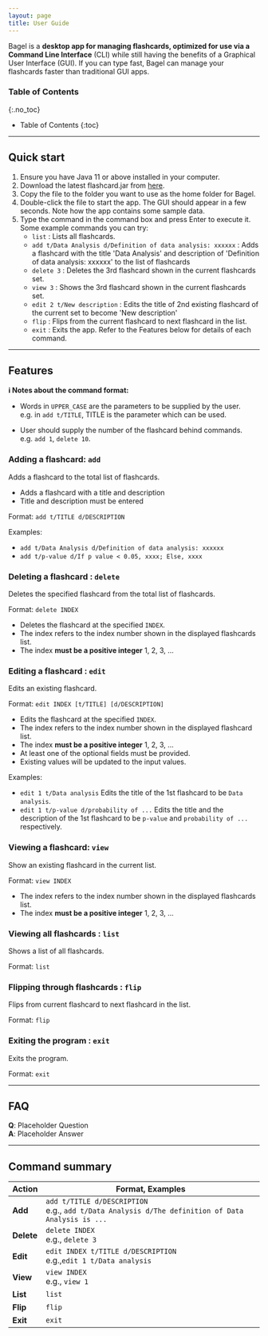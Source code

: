 ```yaml
---
layout: page
title: User Guide
---
```


Bagel is a **desktop app for managing flashcards, optimized for use via a Command Line Interface** (CLI)
while still having the benefits of a Graphical User Interface (GUI).
If you can type fast, Bagel can manage your flashcards faster than traditional GUI apps.

### Table of Contents
{:.no_toc}

* Table of Contents
{:toc}

--------------------------------------------------------------------------------------------------------------------

## Quick start

1. Ensure you have Java 11 or above installed in your computer.
2. Download the latest flashcard.jar from [here](https://github.com/AY2021S1-CS2103T-W13-2/tp/releases).
3. Copy the file to the folder you want to use as the home folder for Bagel.
4. Double-click the file to start the app. The GUI should appear in a few seconds. Note how the app contains some sample data.
5. Type the command in the command box and press Enter to execute it.
    Some example commands you can try:
    * `list` : Lists all flashcards.
    * `add t/Data Analysis d/Definition of data analysis: xxxxxx`  : Adds a flashcard with the title
        'Data Analysis' and description of 'Definition of data analysis: xxxxxx' to the list of flashcards
    * `delete 3` : Deletes the 3rd flashcard shown in the current flashcards set.
    * `view 3` : Shows the 3rd flashcard shown in the current flashcards set.
    * `edit 2 t/New description` : Edits the title of 2nd existing flashcard of the current set to become 'New description'
    * `flip` : Flips from the current flashcard to next flashcard in the list.
    * `exit` : Exits the app.
Refer to the Features below for details of each command.

--------------------------------------------------------------------------------------------------------------------

## Features

<div markdown="block" class="alert alert-info">

**:information_source: Notes about the command format:**<br>

* Words in `UPPER_CASE` are the parameters to be supplied by the user.<br>
  e.g. in `add t/TITLE`, TITLE is the parameter which can be used.

* User should supply the number of the flashcard behind commands.<br>
  e.g. `add 1`, `delete 10`.
</div>

### Adding a flashcard: `add`

Adds a flashcard to the total list of flashcards.
* Adds a flashcard with a title and description
* Title and description must be entered

Format: `add t/TITLE d/DESCRIPTION`

Examples:
* `add t/Data Analysis d/Definition of data analysis: xxxxxx`
* `add t/p-value d/If p value < 0.05, xxxx; Else, xxxx`

### Deleting a flashcard : `delete`

Deletes the specified flashcard from the total list of flashcards.

Format: `delete INDEX`

* Deletes the flashcard at the specified `INDEX`.
* The index refers to the index number shown in the displayed flashcards list.
* The index **must be a positive integer** 1, 2, 3, …

### Editing a flashcard : `edit`

Edits an existing flashcard.

Format: `edit INDEX [t/TITLE] [d/DESCRIPTION]`

* Edits the flashcard at the specified `INDEX`.
* The index refers to the index number shown in the displayed flashcard list.
* The index **must be a positive integer** 1, 2, 3, ...
* At least one of the optional fields must be provided.
* Existing values will be updated to the input values.

Examples:
*  `edit 1 t/Data analysis` Edits the title of the 1st flashcard to be `Data analysis`.
*  `edit 1 t/p-value d/probability of ...` Edits the title and the description of the 1st flashcard to be `p-value` and `probability of ...` respectively.

### Viewing a flashcard: `view`

Show an existing flashcard in the current list.

Format: `view INDEX`

* The index refers to the index number shown in the displayed flashcards list.
* The index **must be a positive integer** 1, 2, 3, ...

### Viewing all flashcards : `list`

Shows a list of all flashcards.

Format: `list`

### Flipping through flashcards : `flip`

Flips from current flashcard to next flashcard in the list.

Format: `flip`

### Exiting the program : `exit`

Exits the program.

Format: `exit`

--------------------------------------------------------------------------------------------------------------------

## FAQ

**Q**: Placeholder Question<br>
**A**: Placeholder Answer

--------------------------------------------------------------------------------------------------------------------

## Command summary

Action | Format, Examples
--------|------------------
**Add** | `add t/TITLE d/DESCRIPTION`<br> e.g., `add t/Data Analysis d/The definition of Data Analysis is ...`
**Delete** | `delete INDEX`<br> e.g., `delete 3`
**Edit** | `edit INDEX t/TITLE d/DESCRIPTION`<br> e.g.,`edit 1 t/Data analysis`
**View** | `view INDEX`<br> e.g., `view 1`
**List** | `list`
**Flip** | `flip`
**Exit** | `exit`
